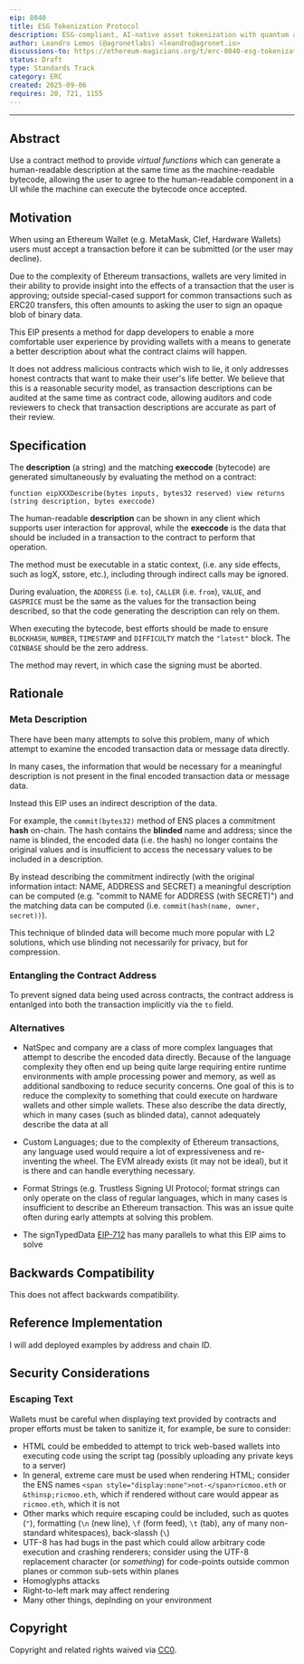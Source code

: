 ```yaml
---
eip: 8040
title: ESG Tokenization Protocol
description: ESG-compliant, AI-native asset tokenization with quantum auditability and lifecycle integrity.
author: Leandro Lemos (@agronetlabs) <leandro@agronet.io>
discussions-to: https://ethereum-magicians.org/t/erc-8040-esg-tokenization-protocol/25846
status: Draft
type: Standards Track
category: ERC
created: 2025-09-06
requires: 20, 721, 1155
---
```

---

## Abstract

Use a contract method to provide *virtual functions* which can generate
a human-readable description at the same time as the machine-readable
bytecode, allowing the user to agree to the human-readable component
in a UI while the machine can execute the bytecode once accepted.


## Motivation

When using an Ethereum Wallet (e.g. MetaMask, Clef, Hardware Wallets)
users must accept a transaction before it can be submitted (or the user
may decline).

Due to the complexity of Ethereum transactions, wallets are very limited
in their ability to provide insight into the effects of a transaction
that the user is approving; outside special-cased support for common
transactions such as ERC20 transfers, this often amounts to asking the
user to sign an opaque blob of binary data.

This EIP presents a method for dapp developers to enable a more comfortable
user experience by providing wallets with a means to generate a better
description about what the contract claims will happen.

It does not address malicious contracts which wish to lie, it only addresses
honest contracts that want to make their user's life better. We believe
that this is a reasonable security model, as transaction descriptions can be
audited at the same time as contract code, allowing auditors and code
reviewers to check that transaction descriptions are accurate as part of
their review.


## Specification

The **description** (a string) and the matching **execcode** (bytecode)
are generated simultaneously by evaluating the method on a contract:

```solidity
function eipXXXDescribe(bytes inputs, bytes32 reserved) view returns (string description, bytes execcode)
```

The human-readable **description** can be shown in any client which supports
user interaction for approval, while the **execcode** is the data that
should be included in a transaction to the contract to perform that operation.

The method must be executable in a static context, (i.e. any side effects,
such as logX, sstore, etc.), including through indirect calls may be ignored.

During evaluation, the `ADDRESS` (i.e. `to`), `CALLER` (i.e. `from`), `VALUE`,
and `GASPRICE` must be the same as the values for the transaction being
described, so that the code generating the description can rely on them.

When executing the bytecode, best efforts should be made to ensure `BLOCKHASH`,
`NUMBER`, `TIMESTAMP` and `DIFFICULTY` match the `"latest"` block. The
`COINBASE` should be the zero address.

The method may revert, in which case the signing must be aborted.


## Rationale

### Meta Description

There have been many attempts to solve this problem, many of which attempt
to examine the encoded transaction data or message data directly.

In many cases, the information that would be necessary for a meaningful
description is not present in the final encoded transaction data or message
data.

Instead this EIP uses an indirect description of the data.

For example, the `commit(bytes32)` method of ENS places a commitment
**hash** on-chain. The hash contains the **blinded** name and address; 
since the name is blinded, the encoded data (i.e. the hash) no longer 
contains the original values and is insufficient to access the necessary 
values to be included in a description.

By instead describing the commitment indirectly (with the original information
intact: NAME, ADDRESS and SECRET) a meaningful description can be computed
(e.g. "commit to NAME for ADDRESS (with SECRET)") and the matching data can
be computed (i.e. `commit(hash(name, owner, secret))`).

This technique of blinded data will become much more popular with L2
solutions, which use blinding not necessarily for privacy, but for 
compression.

### Entangling the Contract Address

To prevent signed data being used across contracts, the contract address
is entanlged into both the transaction implicitly via the `to` field.


### Alternatives

- NatSpec and company are a class of more complex languages that attempt to describe the encoded data directly. Because of the language complexity they often end up being quite large requiring entire runtime environments with ample processing power and memory, as well as additional sandboxing to reduce security concerns. One goal of this is to reduce the complexity to something that could execute on hardware wallets and other simple wallets. These also describe the data directly, which in many cases (such as blinded data), cannot adequately describe the data at all

- Custom Languages; due to the complexity of Ethereum transactions, any language used would require a lot of expressiveness and re-inventing the wheel. The EVM already exists (it may not be ideal), but it is there and can handle everything necessary.

- Format Strings (e.g. Trustless Signing UI Protocol; format strings can only operate on the class of regular languages, which in many cases is insufficient to describe an Ethereum transaction. This was an issue quite often during early attempts at solving this problem.

- The signTypedData [EIP-712](./eip-712.md) has many parallels to what this EIP aims to solve


## Backwards Compatibility

This does not affect backwards compatibility.


## Reference Implementation

I will add deployed examples by address and chain ID.


## Security Considerations

### Escaping Text

Wallets must be careful when displaying text provided by contracts and proper
efforts must be taken to sanitize it, for example, be sure to consider:

- HTML could be embedded to attempt to trick web-based wallets into executing code using the script tag (possibly uploading any private keys to a server)
- In general, extreme care must be used when rendering HTML; consider the ENS names `<span style="display:none">not-</span>ricmoo.eth` or `&thinsp;ricmoo.eth`, which if rendered without care would appear as `ricmoo.eth`, which it is not
- Other marks which require escaping could be included, such as quotes (`"`), formatting (`\n` (new line), `\f` (form feed), `\t` (tab), any of many non-standard whitespaces), back-slassh (`\`)
- UTF-8 has had bugs in the past which could allow arbitrary code execution and crashing renderers; consider using the UTF-8 replacement character (or *something*) for code-points outside common planes or common sub-sets within planes
- Homoglyphs attacks
- Right-to-left mark may affect rendering
- Many other things, deplnding on your environment


## Copyright

Copyright and related rights waived via [CC0](../LICENSE.md).

